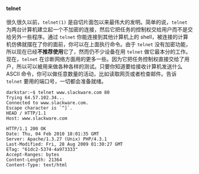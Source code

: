#### telnet

很久很久以前，`telnet(1)` 是自切片面包以来最伟大的发明。简单的说，`telnet` 为两台计算机建立起一个不加密的连接，然后它把任务的控制权交给用户而不是交给另外一些程序。通过 `telnet` 你能连接到其他计算机上的 shell，被连接的计算机仿佛就摆在了你的面前，你可以在上面执行命令。由于 `telnet` 没有加密功能，所以现在已经**不推荐使用**它了，然而仍不少设备在用 `telnet` 做它最本分的工作。
现在，`telnet` 在诊断网络方面用的更多一些。因为它把任务控制权直接交给了用户，所以可以被用来做各种各样的测试。只要你知道要给接收计算机发送什么 ASCII 命令，你可以做任意数量的活动，比如读取网页或者检查邮件。告诉 `telnet` 要用的端口号，一切都会准备就绪。

```
darkstar:~$ telnet www.slackware.com 80
Trying 64.57.102.34...
Connected to www.slackware.com.
Escape character is `^]`.
HEAD / HTTP/1.1
Host: www.slackware.com

HTTP/1.1 200 OK
Date: Thu, 04 Feb 2010 18:01:35 GMT
Server: Apache/1.3.27 (Unix) PHP/4.3.1
Last-Modified: Fri, 28 Aug 2009 01:30:27 GMT
ETag: "61dc2-5374-4a973333"
Accept-Ranges: bytes
Content-Length: 21364
Content-Type: text/html
```
